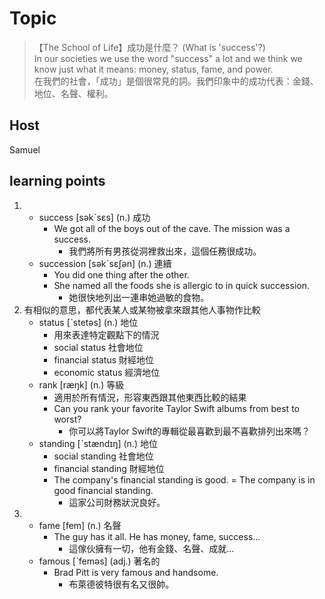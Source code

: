 # Topic

> 【The School of Life】成功是什麼？ (What is 'success'?)<br>
> In our societies we use the word "success" a lot and we think we know just what it means: money, status, fame, and power.<br>
> 在我們的社會，「成功」是個很常見的詞。我們印象中的成功代表：金錢、地位、名聲、權利。<br>

## Host
Samuel

## learning points
1. 
    * success  [səkˋsɛs]  (n.)  成功
      - We got all of the boys out of the cave. The mission was a success.
        + 我們將所有男孩從洞裡救出來，這個任務很成功。
    * succession  [səkˋsɛʃən]  (n.)  連續
      * You did one thing after the other.
      - She named all the foods she is allergic to in quick succession.
        + 她很快地列出一連串她過敏的食物。
2. 有相似的意思，都代表某人或某物被拿來跟其他人事物作比較
    * status  [ˋstetəs]  (n.)  地位
      * 用來表達特定觀點下的情況
      - social status 社會地位
      - financial status 財經地位
      - economic status 經濟地位
    * rank  [ræŋk]  (n.)  等級
      * 適用於所有情況，形容東西跟其他東西比較的結果
      - Can you rank your favorite Taylor Swift albums from best to worst?
        + 你可以將Taylor Swift的專輯從最喜歡到最不喜歡排列出來嗎？
    * standing  [ˋstændɪŋ]  (n.)  地位
      - social standing 社會地位
      - financial standing 財經地位
      - The company's financial standing is good.
        = The company is in good financial standing.
        + 這家公司財務狀況良好。
3. 
    * fame   [fem]  (n.)  名聲
      - The guy has it all. He has money, fame, success...
        + 這傢伙擁有一切，他有金錢、名聲、成就...
    * famous  [ˋfeməs]  (adj.)  著名的
      - Brad Pitt is very famous and handsome.
        + 布萊德彼特很有名又很帥。
